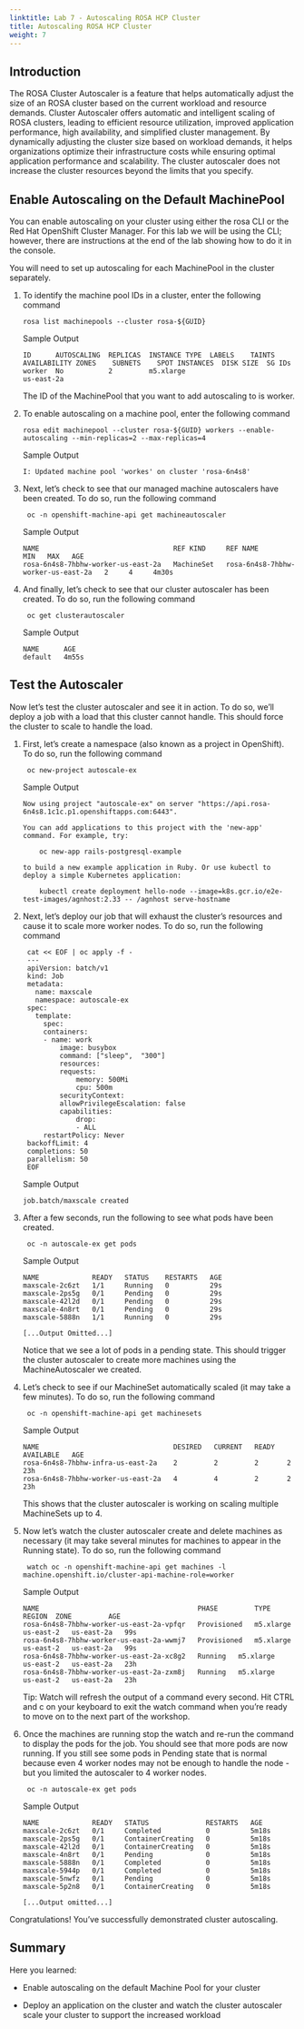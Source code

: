 ```yaml
---
linktitle: Lab 7 - Autoscaling ROSA HCP Cluster
title: Autoscaling ROSA HCP Cluster
weight: 7
---
```


## Introduction

The ROSA Cluster Autoscaler is a feature that helps automatically adjust the size of an ROSA cluster based on the current workload and resource demands. Cluster Autoscaler offers automatic and intelligent scaling of ROSA clusters, leading to efficient resource utilization, improved application performance, high availability, and simplified cluster management. By dynamically adjusting the cluster size based on workload demands, it helps organizations optimize their infrastructure costs while ensuring optimal application performance and scalability. The cluster autoscaler does not increase the cluster resources beyond the limits that you specify.

## Enable Autoscaling on the Default MachinePool

You can enable autoscaling on your cluster using either the rosa CLI or the Red Hat OpenShift Cluster Manager. For this lab we will be using the CLI; however, there are instructions at the end of the lab showing how to do it in the console.

You will need to set up autoscaling for each MachinePool in the cluster separately.

1. To identify the machine pool IDs in a cluster, enter the following command

       rosa list machinepools --cluster rosa-${GUID}
    
   Sample Output
   ```tpl
   ID      AUTOSCALING  REPLICAS  INSTANCE TYPE  LABELS    TAINTS    AVAILABILITY ZONES    SUBNETS    SPOT INSTANCES  DISK SIZE  SG IDs
   worker  No           2         m5.xlarge                          us-east-2a
   ```

   The ID of the MachinePool that you want to add autoscaling to is worker.

2.  To enable autoscaling on a machine pool, enter the following command

        rosa edit machinepool --cluster rosa-${GUID} workers --enable-autoscaling --min-replicas=2 --max-replicas=4

    Sample Output
    ```tpl
    I: Updated machine pool 'workes' on cluster 'rosa-6n4s8'
    ```

3. Next, let’s check to see that our managed machine autoscalers have been created. To do so, run the following command

        oc -n openshift-machine-api get machineautoscaler

    Sample Output
    ```tpl
    NAME                                 REF KIND     REF NAME                             MIN   MAX   AGE
    rosa-6n4s8-7hbhw-worker-us-east-2a   MachineSet   rosa-6n4s8-7hbhw-worker-us-east-2a   2     4     4m30s
    ```

4. And finally, let’s check to see that our cluster autoscaler has been created. To do so, run the following command

        oc get clusterautoscaler

    Sample Output
    ```tpl
    NAME      AGE
    default   4m55s
    ``` 

## Test the Autoscaler
Now let’s test the cluster autoscaler and see it in action. To do so, we’ll deploy a job with a load that this cluster cannot handle. This should force the cluster to scale to handle the load.

1. First, let’s create a namespace (also known as a project in OpenShift). To do so, run the following command

        oc new-project autoscale-ex

    Sample Output
    ```tpl
    Now using project "autoscale-ex" on server "https://api.rosa-6n4s8.1c1c.p1.openshiftapps.com:6443".

    You can add applications to this project with the 'new-app' command. For example, try:

        oc new-app rails-postgresql-example

    to build a new example application in Ruby. Or use kubectl to deploy a simple Kubernetes application:

        kubectl create deployment hello-node --image=k8s.gcr.io/e2e-test-images/agnhost:2.33 -- /agnhost serve-hostname
    ```

2. Next, let’s deploy our job that will exhaust the cluster’s resources and cause it to scale more worker nodes. To do so, run the following command

        cat << EOF | oc apply -f -
        ---
        apiVersion: batch/v1
        kind: Job
        metadata:
          name: maxscale
          namespace: autoscale-ex
        spec:
          template:
            spec:
            containers:
            - name: work
                image: busybox
                command: ["sleep",  "300"]
                resources:
                requests:
                    memory: 500Mi
                    cpu: 500m
                securityContext:
                allowPrivilegeEscalation: false
                capabilities:
                    drop:
                    - ALL
            restartPolicy: Never
        backoffLimit: 4
        completions: 50
        parallelism: 50
        EOF

    Sample Output
    ```tpl
    job.batch/maxscale created
    ```
3. After a few seconds, run the following to see what pods have been created.

        oc -n autoscale-ex get pods

    Sample Output
    ```tpl    
    NAME             READY   STATUS    RESTARTS   AGE
    maxscale-2c6zt   1/1     Running   0          29s
    maxscale-2ps5g   0/1     Pending   0          29s
    maxscale-42l2d   0/1     Pending   0          29s
    maxscale-4n8rt   0/1     Pending   0          29s
    maxscale-5888n   1/1     Running   0          29s

    [...Output Omitted...]
    ```    
    Notice that we see a lot of pods in a pending state. This should trigger the cluster autoscaler to create more machines using the MachineAutoscaler we created.

4. Let’s check to see if our MachineSet automatically scaled (it may take a few minutes). To do so, run the following command

        oc -n openshift-machine-api get machinesets

    Sample Output
    ```tpl
    NAME                                 DESIRED   CURRENT   READY   AVAILABLE   AGE
    rosa-6n4s8-7hbhw-infra-us-east-2a    2         2         2       2           23h
    rosa-6n4s8-7hbhw-worker-us-east-2a   4         4         2       2           23h
    ```

    This shows that the cluster autoscaler is working on scaling multiple MachineSets up to 4.

5. Now let’s watch the cluster autoscaler create and delete machines as necessary (it may take several minutes for machines to appear in the Running state). To do so, run the following command

        watch oc -n openshift-machine-api get machines -l machine.openshift.io/cluster-api-machine-role=worker

    Sample Output
    ```tpl
    NAME                                       PHASE         TYPE        REGION	 ZONE         AGE
    rosa-6n4s8-7hbhw-worker-us-east-2a-vpfqr   Provisioned   m5.xlarge   us-east-2   us-east-2a   99s
    rosa-6n4s8-7hbhw-worker-us-east-2a-wwmj7   Provisioned   m5.xlarge   us-east-2   us-east-2a   99s
    rosa-6n4s8-7hbhw-worker-us-east-2a-xc8g2   Running	 m5.xlarge   us-east-2   us-east-2a   23h
    rosa-6n4s8-7hbhw-worker-us-east-2a-zxm8j   Running	 m5.xlarge   us-east-2   us-east-2a   23h
    ```

    Tip: Watch will refresh the output of a command every second. Hit CTRL and c on your keyboard to exit the watch command when you’re ready to move on to the next part of the workshop.


6. Once the machines are running stop the watch and re-run the command to display the pods for the job. You should see that more pods are now running. If you still see some pods in Pending state that is normal because even 4 worker nodes may not be enough to handle the node - but you limited the autoscaler to 4 worker nodes.

        oc -n autoscale-ex get pods

    Sample Output
    ```tpl
    NAME             READY   STATUS              RESTARTS   AGE
    maxscale-2c6zt   0/1     Completed           0          5m18s
    maxscale-2ps5g   0/1     ContainerCreating   0          5m18s
    maxscale-42l2d   0/1     ContainerCreating   0          5m18s
    maxscale-4n8rt   0/1     Pending             0          5m18s
    maxscale-5888n   0/1     Completed           0          5m18s
    maxscale-5944p   0/1     Completed           0          5m18s
    maxscale-5nwfz   0/1     Pending             0          5m18s
    maxscale-5p2n8   0/1     ContainerCreating   0          5m18s

    [...Output omitted...]  
    ```
Congratulations! You’ve successfully demonstrated cluster autoscaling.
## Summary

Here you learned:

* Enable autoscaling on the default Machine Pool for your cluster

* Deploy an application on the cluster and watch the cluster autoscaler scale your cluster to support the increased workload


